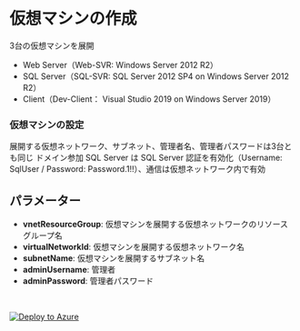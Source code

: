 # 仮想マシンの作成

3台の仮想マシンを展開
- Web Server（Web-SVR: Windows Server 2012 R2）
- SQL Server（SQL-SVR: SQL Server 2012 SP4 on Windows Server 2012 R2）
- Client（Dev-Client： Visual Studio 2019 on Windows Server 2019）

### **仮想マシンの設定**
  展開する仮想ネットワーク、サブネット、管理者名、管理者パスワードは3台とも同じ 
  ドメイン参加 
  SQL Server は SQL Server 認証を有効化（Username: SqlUser / Password: Password.1!!）、通信は仮想ネットワーク内で有効

## **パラメーター**
- **vnetResourceGroup**: 仮想マシンを展開する仮想ネットワークのリソース グループ名
- **virtualNetworkId**: 仮想マシンを展開する仮想ネットワーク名
- **subnetName**: 仮想マシンを展開するサブネット名
- **adminUsername**: 管理者
- **adminPassword**: 管理者パスワード

<br />

[![Deploy to Azure](https://aka.ms/deploytoazurebutton)](https://portal.azure.com/#create/Microsoft.Template/uri/https%3A%2F%2Fraw.githubusercontent.com%2Fhiroyay-ms%2FServer-Migration-Hands-on-Lab%2Fhiroyay%2FHands-on%2520lab%2Fazure-templates%2F04-virtual-machines%2Fvm-deploy.json)